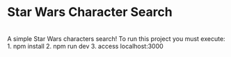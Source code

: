 # Star Wars Character Search
<br />
A simple Star Wars characters search!
To run this project you must execute:
  1. npm install
  2. npm run dev
  3. access localhost:3000
